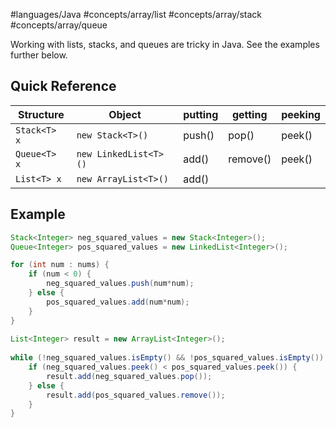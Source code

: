 #languages/Java #concepts/array/list #concepts/array/stack #concepts/array/queue 

Working with lists, stacks, and queues are tricky in Java. See the examples further below.
## Quick Reference
| Structure | Object | putting | getting | peeking |
| ---- | ---- | ---- | ---- | ---- |
| `Stack<T> x` | `new Stack<T>()` | push() | pop() | peek() |
| `Queue<T> x` | `new LinkedList<T>()` | add() | remove() | peek() |
| `List<T> x` | `new ArrayList<T>()` | add() |  |  |
## Example
```java
Stack<Integer> neg_squared_values = new Stack<Integer>();
Queue<Integer> pos_squared_values = new LinkedList<Integer>();

for (int num : nums) {
	if (num < 0) {
		neg_squared_values.push(num*num);
	} else {
		pos_squared_values.add(num*num);
	}
}
  
List<Integer> result = new ArrayList<Integer>();
  
while (!neg_squared_values.isEmpty() && !pos_squared_values.isEmpty()) {
	if (neg_squared_values.peek() < pos_squared_values.peek()) {
		result.add(neg_squared_values.pop());
	} else {
		result.add(pos_squared_values.remove());
	}
}
```
